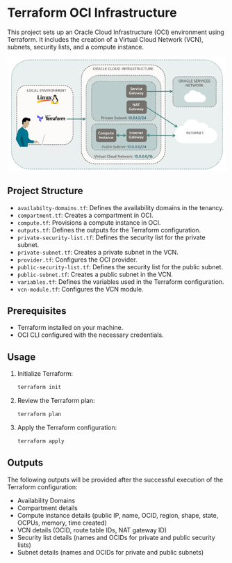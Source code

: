 # Terraform OCI Infrastructure

This project sets up an Oracle Cloud Infrastructure (OCI) environment using Terraform. It includes the creation of a Virtual Cloud Network (VCN), subnets, security lists, and a compute instance.

![Infrastructure Diagram](.png)

## Project Structure

- `availabilty-domains.tf`: Defines the availability domains in the tenancy.
- `compartment.tf`: Creates a compartment in OCI.
- `compute.tf`: Provisions a compute instance in OCI.
- `outputs.tf`: Defines the outputs for the Terraform configuration.
- `private-security-list.tf`: Defines the security list for the private subnet.
- `private-subnet.tf`: Creates a private subnet in the VCN.
- `provider.tf`: Configures the OCI provider.
- `public-security-list.tf`: Defines the security list for the public subnet.
- `public-subnet.tf`: Creates a public subnet in the VCN.
- `variables.tf`: Defines the variables used in the Terraform configuration.
- `vcn-module.tf`: Configures the VCN module.

## Prerequisites

- Terraform installed on your machine.
- OCI CLI configured with the necessary credentials.

## Usage



1. Initialize Terraform:
    ```sh
    terraform init
    ```

2. Review the Terraform plan:
    ```sh
    terraform plan
    ```

3. Apply the Terraform configuration:
    ```sh
    terraform apply
    ```

## Outputs

The following outputs will be provided after the successful execution of the Terraform configuration:

- Availability Domains
- Compartment details
- Compute instance details (public IP, name, OCID, region, shape, state, OCPUs, memory, time created)
- VCN details (OCID, route table IDs, NAT gateway ID)
- Security list details (names and OCIDs for private and public security lists)
- Subnet details (names and OCIDs for private and public subnets)

